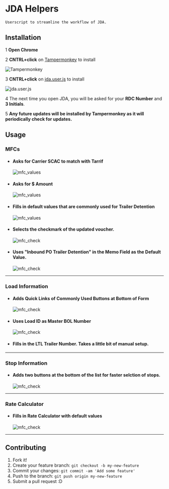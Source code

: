 # JDA Helpers
    Userscript to streamline the workflow of JDA.
## Installation
1 **Open Chrome**

2 **CNTRL+click** on [Tampermonkey](https://tampermonkey.net/) to install

![Tampermonkey](../../raw/master/imgs/tpmk_dl.jpg)

3 **CNTRL+click** on [jda.user.js](../../raw/master/jda.user.js) to install

![jda.user.js](../../raw/master/imgs/jda_install.jpg)

4 The next time you open JDA, you will be asked for your **RDC Number** and **3 Initials**.

5 **Any future updates will be installed by Tampermonkey as it will periodically check for updates.**

## Usage

### MFCs
* #### Asks for Carrier SCAC to match with Tarrif
    ![mfc_values](../../raw/master/imgs/mfc_1.jpg)
* #### Asks for $ Amount
    ![mfc_values](../../raw/master/imgs/mfc_2.jpg)
* #### Fills in default values that are commonly used for Trailer Detention
    ![mfc_values](../../raw/master/imgs/mfc_3.jpg)
* #### Selects the checkmark of the updated voucher.
    ![mfc_check](../../raw/master/imgs/mfc_4.jpg)
* #### Uses "Inbound PO Trailer Detention" in the Memo Field as the Default Value.
    ![mfc_check](../../raw/master/imgs/mfc_5.jpg)
___
### Load Information
* #### Adds Quick Links of Commonly Used Buttons at Bottom of Form    
    ![mfc_check](../../raw/master/imgs/load_form.jpg)
* #### Uses **Load ID** as Master BOL Number
    ![mfc_check](../../raw/master/imgs/confirm_pickup.jpg)
* #### Fills in the LTL Trailer Number.  Takes a little bit of manual setup.
___
### Stop Information
* #### Adds two buttons at the bottom of the list for faster selction of stops.
    ![mfc_check](../../raw/master/imgs/stop_form.jpg)
___
### Rate Calculator
* #### Fills in Rate Calculator with default values
    ![mfc_check](../../raw/master/imgs/rate_calc.jpg)
___
## Contributing
1. Fork it!
2. Create your feature branch: `git checkout -b my-new-feature`
3. Commit your changes: `git commit -am 'Add some feature'`
4. Push to the branch: `git push origin my-new-feature`
5. Submit a pull request :D